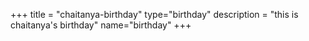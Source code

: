 +++
title = "chaitanya-birthday"
type="birthday"
description = "this is chaitanya's birthday"
name="birthday"
+++
